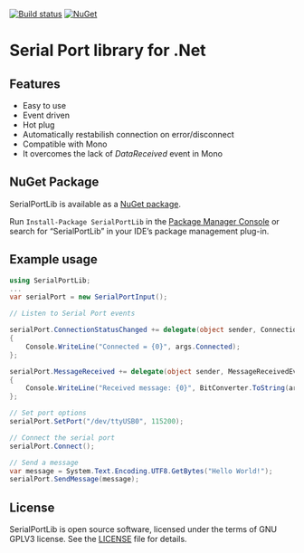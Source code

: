 [![Build status](https://ci.appveyor.com/api/projects/status/r9fcyt98fjmygwu6?svg=true)](https://ci.appveyor.com/project/genemars/serialport-lib-dotnet)
[![NuGet](https://img.shields.io/nuget/v/SerialPortLib.svg)](https://www.nuget.org/packages/SerialPortLib/)

# Serial Port library for .Net

## Features

- Easy to use
- Event driven
- Hot plug
- Automatically restabilish connection on error/disconnect
- Compatible with Mono
- It overcomes the lack of *DataReceived* event in Mono

## NuGet Package

SerialPortLib  is available as a [NuGet package](https://www.nuget.org/packages/SerialPortLib).

Run `Install-Package SerialPortLib` in the [Package Manager Console](http://docs.nuget.org/docs/start-here/using-the-package-manager-console) or search for “SerialPortLib” in your IDE’s package management plug-in.

## Example usage

```csharp
using SerialPortLib;
...
var serialPort = new SerialPortInput();

// Listen to Serial Port events

serialPort.ConnectionStatusChanged += delegate(object sender, ConnectionStatusChangedEventArgs args) 
{
    Console.WriteLine("Connected = {0}", args.Connected);
};

serialPort.MessageReceived += delegate(object sender, MessageReceivedEventArgs args)
{
    Console.WriteLine("Received message: {0}", BitConverter.ToString(args.Data));
};

// Set port options
serialPort.SetPort("/dev/ttyUSB0", 115200);

// Connect the serial port
serialPort.Connect();

// Send a message
var message = System.Text.Encoding.UTF8.GetBytes("Hello World!");
serialPort.SendMessage(message);
```

## License

SerialPortLib is open source software, licensed under the terms of GNU GPLV3 license. See the [LICENSE](LICENSE) file for details.
